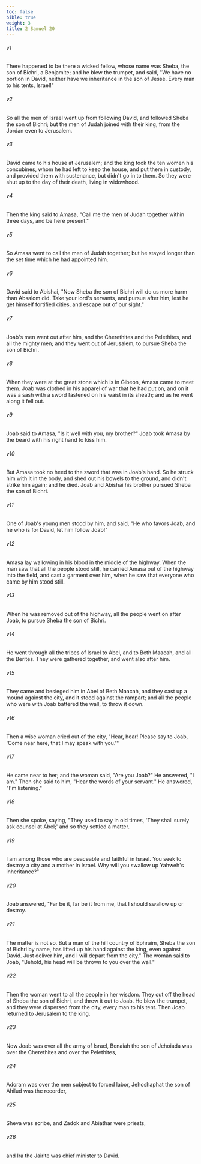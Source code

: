 ```yaml
---
toc: false
bible: true
weight: 3
title: 2 Samuel 20
---
```




###### v1 
There happened to be there a wicked fellow, whose name was Sheba, the son of Bichri, a Benjamite; and he blew the trumpet, and said, "We have no portion in David, neither have we inheritance in the son of Jesse. Every man to his tents, Israel!" 

###### v2 
So all the men of Israel went up from following David, and followed Sheba the son of Bichri; but the men of Judah joined with their king, from the Jordan even to Jerusalem. 

###### v3 
David came to his house at Jerusalem; and the king took the ten women his concubines, whom he had left to keep the house, and put them in custody, and provided them with sustenance, but didn't go in to them. So they were shut up to the day of their death, living in widowhood. 

###### v4 
Then the king said to Amasa, "Call me the men of Judah together within three days, and be here present." 

###### v5 
So Amasa went to call the men of Judah together; but he stayed longer than the set time which he had appointed him. 

###### v6 
David said to Abishai, "Now Sheba the son of Bichri will do us more harm than Absalom did. Take your lord's servants, and pursue after him, lest he get himself fortified cities, and escape out of our sight." 

###### v7 
Joab's men went out after him, and the Cherethites and the Pelethites, and all the mighty men; and they went out of Jerusalem, to pursue Sheba the son of Bichri. 

###### v8 
When they were at the great stone which is in Gibeon, Amasa came to meet them. Joab was clothed in his apparel of war that he had put on, and on it was a sash with a sword fastened on his waist in its sheath; and as he went along it fell out. 

###### v9 
Joab said to Amasa, "Is it well with you, my brother?" Joab took Amasa by the beard with his right hand to kiss him. 

###### v10 
But Amasa took no heed to the sword that was in Joab's hand. So he struck him with it in the body, and shed out his bowels to the ground, and didn't strike him again; and he died. Joab and Abishai his brother pursued Sheba the son of Bichri. 

###### v11 
One of Joab's young men stood by him, and said, "He who favors Joab, and he who is for David, let him follow Joab!" 

###### v12 
Amasa lay wallowing in his blood in the middle of the highway. When the man saw that all the people stood still, he carried Amasa out of the highway into the field, and cast a garment over him, when he saw that everyone who came by him stood still. 

###### v13 
When he was removed out of the highway, all the people went on after Joab, to pursue Sheba the son of Bichri. 

###### v14 
He went through all the tribes of Israel to Abel, and to Beth Maacah, and all the Berites. They were gathered together, and went also after him. 

###### v15 
They came and besieged him in Abel of Beth Maacah, and they cast up a mound against the city, and it stood against the rampart; and all the people who were with Joab battered the wall, to throw it down. 

###### v16 
Then a wise woman cried out of the city, "Hear, hear! Please say to Joab, 'Come near here, that I may speak with you.'" 

###### v17 
He came near to her; and the woman said, "Are you Joab?" He answered, "I am." Then she said to him, "Hear the words of your servant." He answered, "I'm listening." 

###### v18 
Then she spoke, saying, "They used to say in old times, 'They shall surely ask counsel at Abel;' and so they settled a matter. 

###### v19 
I am among those who are peaceable and faithful in Israel. You seek to destroy a city and a mother in Israel. Why will you swallow up Yahweh's inheritance?" 

###### v20 
Joab answered, "Far be it, far be it from me, that I should swallow up or destroy. 

###### v21 
The matter is not so. But a man of the hill country of Ephraim, Sheba the son of Bichri by name, has lifted up his hand against the king, even against David. Just deliver him, and I will depart from the city." The woman said to Joab, "Behold, his head will be thrown to you over the wall." 

###### v22 
Then the woman went to all the people in her wisdom. They cut off the head of Sheba the son of Bichri, and threw it out to Joab. He blew the trumpet, and they were dispersed from the city, every man to his tent. Then Joab returned to Jerusalem to the king. 

###### v23 
Now Joab was over all the army of Israel, Benaiah the son of Jehoiada was over the Cherethites and over the Pelethites, 

###### v24 
Adoram was over the men subject to forced labor, Jehoshaphat the son of Ahilud was the recorder, 

###### v25 
Sheva was scribe, and Zadok and Abiathar were priests, 

###### v26 
and Ira the Jairite was chief minister to David.
